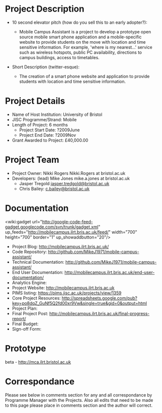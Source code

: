 # Project Description #
  * 10 second elevator pitch (how do you sell this to an early adopter?):
    * Mobile Campus Assistant is a project to develop a prototype open source mobile smart phone application and a mobile-specific website to provide students on the move with location and time sensitive information. For example, 'where is my nearest...' service such as wireless hotspots, public PC availability, directions to campus buildings, access to timetables.

  * Short Description (twitter-esque):
    * The creation of a smart phone website and application to provide students with location and time sensitive information.

# Project Details #
  * Name of Host Institution: University of Bristol
  * JISC Programme/Strand: Mobile
  * Length of Project: 6 months
    * Project Start Date: ?2009June
    * Project End Date: ?2009Nov
  * Grant Awarded to Project: £40,000.00

# Project Team #
  * Project Owner: Nikki Rogers Nikki.Rogers at bristol.ac.uk
  * Developers: (lead) Mike Jones mike.a.jones at bristol.ac.uk
    * Jasper Tregold jasper.tredgold@bristol.ac.uk
    * Chris Bailey: c.bailey@bristol.ac.uk

# Documentation #
<wiki:gadget url="http://google-code-feed-gadget.googlecode.com/svn/trunk/gadget.xml" up\_feeds="http://mobilecampus.ilrt.bris.ac.uk/feed/" width="700" height="700" border="1" up\_showaddbutton="20"/>

  * Project Blog: http://mobilecampus.ilrt.bris.ac.uk/
  * Code Repository: http://github.com/MikeJ1971/mobile-campus-assistant/
  * Technical Documentation: http://github.com/MikeJ1971/mobile-campus-assistant/
  * End User Documentation: http://mobilecampus.ilrt.bris.ac.uk/end-user-documentation/
  * Analytics Engine:
  * Project Website: http://mobilecampus.ilrt.bris.ac.uk
  * PIMS listing: https://pims.jisc.ac.uk/projects/view/1359
  * Core Project Resources: http://spreadsheets.google.com/pub?key=po8dqZ_GuNf5Q2fd00xr9Vw&single=true&gid=0&output=html
  * Project Plan:
  * Final Project Post: http://mobilecampus.ilrt.bris.ac.uk/final-progress-report/
  * Final Budget:
  * Sign-off Form:

# Prototype #
beta - http://mca.ilrt.bristol.ac.uk

# Correspondance #
Please see below in comments section for any and all correspondance by Programme Manager with the Projects. Also all edits that need to be made to this page please place in comments section and the author will correct.